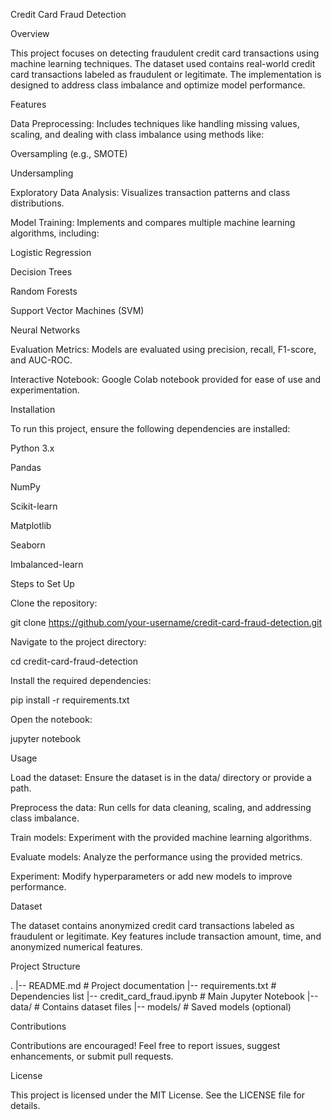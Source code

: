 Credit Card Fraud Detection

Overview

This project focuses on detecting fraudulent credit card transactions using machine learning techniques. The dataset used contains real-world credit card transactions labeled as fraudulent or legitimate. The implementation is designed to address class imbalance and optimize model performance.

Features

Data Preprocessing: Includes techniques like handling missing values, scaling, and dealing with class imbalance using methods like:

Oversampling (e.g., SMOTE)

Undersampling

Exploratory Data Analysis: Visualizes transaction patterns and class distributions.

Model Training: Implements and compares multiple machine learning algorithms, including:

Logistic Regression

Decision Trees

Random Forests

Support Vector Machines (SVM)

Neural Networks

Evaluation Metrics: Models are evaluated using precision, recall, F1-score, and AUC-ROC.

Interactive Notebook: Google Colab notebook provided for ease of use and experimentation.

Installation

To run this project, ensure the following dependencies are installed:

Python 3.x

Pandas

NumPy

Scikit-learn

Matplotlib

Seaborn

Imbalanced-learn

Steps to Set Up

Clone the repository:

git clone https://github.com/your-username/credit-card-fraud-detection.git

Navigate to the project directory:

cd credit-card-fraud-detection

Install the required dependencies:

pip install -r requirements.txt

Open the notebook:

jupyter notebook

Usage

Load the dataset: Ensure the dataset is in the data/ directory or provide a path.

Preprocess the data: Run cells for data cleaning, scaling, and addressing class imbalance.

Train models: Experiment with the provided machine learning algorithms.

Evaluate models: Analyze the performance using the provided metrics.

Experiment: Modify hyperparameters or add new models to improve performance.

Dataset

The dataset contains anonymized credit card transactions labeled as fraudulent or legitimate. Key features include transaction amount, time, and anonymized numerical features.

Project Structure

.
|-- README.md                # Project documentation
|-- requirements.txt         # Dependencies list
|-- credit_card_fraud.ipynb  # Main Jupyter Notebook
|-- data/                    # Contains dataset files
|-- models/                  # Saved models (optional)

Contributions

Contributions are encouraged! Feel free to report issues, suggest enhancements, or submit pull requests.

License

This project is licensed under the MIT License. See the LICENSE file for details.
